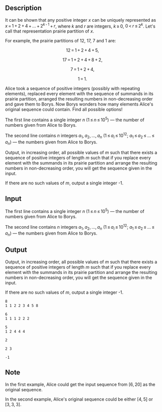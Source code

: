 ## Description

<div><p>It can be shown that any positive integer <span class="tex-span"><i>x</i></span> can be uniquely represented as <span class="tex-span"><i>x</i> = 1 + 2 + 4 + ... + 2<sup class="upper-index"><i>k</i> - 1</sup> + <i>r</i></span>, where <span class="tex-span"><i>k</i></span> and <span class="tex-span"><i>r</i></span> are integers, <span class="tex-span"><i>k</i> ≥ 0</span>, <span class="tex-span">0 &lt; <i>r</i> ≤ 2<sup class="upper-index"><i>k</i></sup></span>. Let's call that representation <span class="tex-font-style-underline">prairie partition</span> of <span class="tex-span"><i>x</i></span>.</p><p>For example, the prairie partitions of <span class="tex-span">12</span>, <span class="tex-span">17</span>, <span class="tex-span">7</span> and <span class="tex-span">1</span> are: </p><center> <span class="tex-span">12 = 1 + 2 + 4 + 5</span>,<p><span class="tex-span">17 = 1 + 2 + 4 + 8 + 2</span>,</p><p><span class="tex-span">7 = 1 + 2 + 4</span>,</p><p><span class="tex-span">1 = 1</span>. </p></center><p>Alice took a sequence of positive integers (possibly with repeating elements), replaced every element with the sequence of summands in its prairie partition, arranged the resulting numbers in non-decreasing order and gave them to Borys. Now Borys wonders how many elements Alice's original sequence could contain. Find all possible options!</p></div><div class="input-specification"><p>The first line contains a single integer <span class="tex-span"><i>n</i></span> (<span class="tex-span">1 ≤ <i>n</i> ≤ 10<sup class="upper-index">5</sup></span>)&nbsp;— the number of numbers given from Alice to Borys.</p><p>The second line contains <span class="tex-span"><i>n</i></span> integers <span class="tex-span"><i>a</i><sub class="lower-index">1</sub>, <i>a</i><sub class="lower-index">2</sub>, ..., <i>a</i><sub class="lower-index"><i>n</i></sub></span> (<span class="tex-span">1 ≤ <i>a</i><sub class="lower-index"><i>i</i></sub> ≤ 10<sup class="upper-index">12</sup></span>; <span class="tex-span"><i>a</i><sub class="lower-index">1</sub> ≤ <i>a</i><sub class="lower-index">2</sub> ≤ ... ≤ <i>a</i><sub class="lower-index"><i>n</i></sub></span>)&nbsp;— the numbers given from Alice to Borys.</p></div><div class="output-specification"><p>Output, <span class="tex-font-style-bf">in increasing order</span>, all possible values of <span class="tex-span"><i>m</i></span> such that there exists a sequence of positive integers of length <span class="tex-span"><i>m</i></span> such that if you replace every element with the summands in its prairie partition and arrange the resulting numbers in non-decreasing order, you will get the sequence given in the input.</p><p>If there are no such values of <span class="tex-span"><i>m</i></span>, output a single integer <span class="tex-font-style-tt">-1</span>.</p></div>

## Input

<p>The first line contains a single integer <span class="tex-span"><i>n</i></span> (<span class="tex-span">1 ≤ <i>n</i> ≤ 10<sup class="upper-index">5</sup></span>)&nbsp;— the number of numbers given from Alice to Borys.</p><p>The second line contains <span class="tex-span"><i>n</i></span> integers <span class="tex-span"><i>a</i><sub class="lower-index">1</sub>, <i>a</i><sub class="lower-index">2</sub>, ..., <i>a</i><sub class="lower-index"><i>n</i></sub></span> (<span class="tex-span">1 ≤ <i>a</i><sub class="lower-index"><i>i</i></sub> ≤ 10<sup class="upper-index">12</sup></span>; <span class="tex-span"><i>a</i><sub class="lower-index">1</sub> ≤ <i>a</i><sub class="lower-index">2</sub> ≤ ... ≤ <i>a</i><sub class="lower-index"><i>n</i></sub></span>)&nbsp;— the numbers given from Alice to Borys.</p>

## Output

<p>Output, <span class="tex-font-style-bf">in increasing order</span>, all possible values of <span class="tex-span"><i>m</i></span> such that there exists a sequence of positive integers of length <span class="tex-span"><i>m</i></span> such that if you replace every element with the summands in its prairie partition and arrange the resulting numbers in non-decreasing order, you will get the sequence given in the input.</p><p>If there are no such values of <span class="tex-span"><i>m</i></span>, output a single integer <span class="tex-font-style-tt">-1</span>.</p>





```input1
8
1 1 2 2 3 4 5 8

```




```input2
6
1 1 1 2 2 2

```




```input3
5
1 2 4 4 4

```




```output1
2 

```




```output2
2 3 

```




```output3
-1

```



## Note

<p>In the first example, Alice could get the input sequence from <span class="tex-span">[6, 20]</span> as the original sequence.</p><p>In the second example, Alice's original sequence could be either <span class="tex-span">[4, 5]</span> or <span class="tex-span">[3, 3, 3]</span>.</p>
